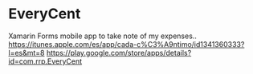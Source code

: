 # EveryCent
Xamarin Forms mobile app to take note of my expenses..
https://itunes.apple.com/es/app/cada-c%C3%A9ntimo/id1341360333?l=es&mt=8
https://play.google.com/store/apps/details?id=com.rrp.EveryCent
